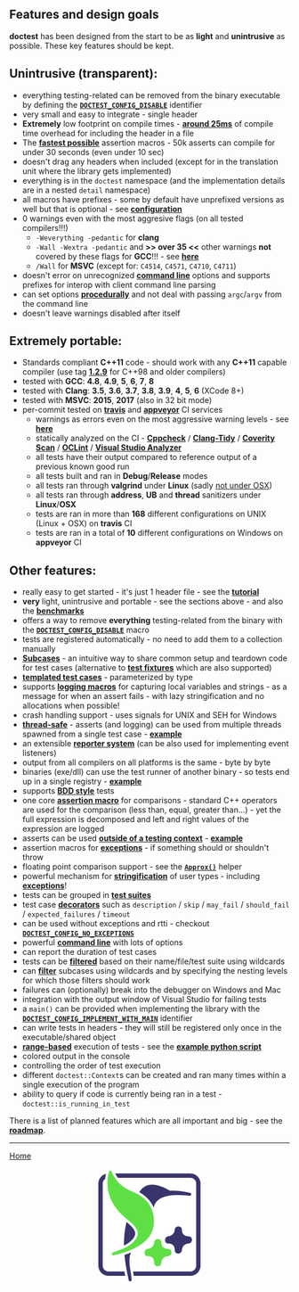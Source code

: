 ## Features and design goals

**doctest** has been designed from the start to be as **light** and **unintrusive** as possible. These key features should be kept.

## Unintrusive (transparent):

- everything testing-related can be removed from the binary executable by defining the [**```DOCTEST_CONFIG_DISABLE```**](configuration.md#doctest_config_disable) identifier
- very small and easy to integrate - single header
- **Extremely** low footprint on compile times - [**around 25ms**](benchmarks.md#cost-of-including-the-header) of compile time overhead for including the header in a file
- The [**fastest possible**](benchmarks.md#cost-of-an-assertion-macro) assertion macros - 50k asserts can compile for under 30 seconds (even under 10 sec)
- doesn't drag any headers when included (except for in the translation unit where the library gets implemented)
- everything is in the ```doctest``` namespace (and the implementation details are in a nested ```detail``` namespace)
- all macros have prefixes - some by default have unprefixed versions as well but that is optional - see [**configuration**](configuration.md)
- 0 warnings even with the most aggresive flags (on all tested compilers!!!)
	- ```-Weverything -pedantic``` for **clang**
	- ```-Wall -Wextra -pedantic``` and **>> over 35 <<** other warnings **not** covered by these flags for **GCC**!!! - see [**here**](../../scripts/cmake/common.cmake#L84)
	- ```/Wall``` for **MSVC** (except for: ```C4514```, ```C4571```, ```C4710```, ```C4711```)
- doesn't error on unrecognized [**command line**](commandline.md) options and supports prefixes for interop with client command line parsing
- can set options [**procedurally**](main.md) and not deal with passing ```argc```/```argv``` from the command line
- doesn't leave warnings disabled after itself

## Extremely portable:

- Standards compliant **C++11** code - should work with any **C++11** capable compiler (use tag [**1.2.9**](https://github.com/onqtam/doctest/tree/1.2.9) for C++98 and older compilers)
- tested with **GCC**: **4.8**, **4.9**, **5**, **6**, **7**, **8**
- tested with **Clang**: **3.5**, **3.6**, **3.7**, **3.8**, **3.9**, **4**, **5**, **6** (XCode 8+)
- tested with **MSVC**: **2015**, **2017** (also in 32 bit mode)
- per-commit tested on [**travis**](https://travis-ci.org/onqtam/doctest) and [**appveyor**](https://ci.appveyor.com/project/onqtam/doctest) CI services
	- warnings as errors even on the most aggressive warning levels - see [**here**](../../scripts/cmake/common.cmake#L84)
    - statically analyzed on the CI - [**Cppcheck**](http://cppcheck.sourceforge.net/) / [**Clang-Tidy**](http://oclint.org/) / [**Coverity Scan**](https://scan.coverity.com/) / [**OCLint**](https://scan.coverity.com/) / [**Visual Studio Analyzer**](https://docs.microsoft.com/en-us/visualstudio/code-quality/analyzing-c-cpp-code-quality-by-using-code-analysis)
	- all tests have their output compared to reference output of a previous known good run
	- all tests built and ran in **Debug**/**Release** modes
	- all tests ran through **valgrind** under **Linux** (sadly [not under OSX](https://github.com/onqtam/doctest/issues/11))
	- all tests ran through **address**, **UB** and **thread** sanitizers under **Linux**/**OSX**
	- tests are ran in more than **168** different configurations on UNIX (Linux + OSX) on **travis** CI
	- tests are ran in a total of **10** different configurations on Windows on **appveyor** CI

## Other features:

- really easy to get started - it's just 1 header file - see the [**tutorial**](tutorial.md)
- **very** light, unintrusive and portable - see the sections above - and also the [**benchmarks**](benchmarks.md)
- offers a way to remove **everything** testing-related from the binary with the [**```DOCTEST_CONFIG_DISABLE```**](configuration.md#doctest_config_disable) macro
- tests are registered automatically - no need to add them to a collection manually
- [**Subcases**](tutorial.md#test-cases-and-subcases) - an intuitive way to share common setup and teardown code for test cases (alternative to [**test fixtures**](testcases.md#test-fixtures) which are also supported)
- [**templated test cases**](parameterized-tests.md#templated-test-cases---parameterized-by-type) - parameterized by type
- supports [**logging macros**](logging.md) for capturing local variables and strings - as a message for when an assert fails - with lazy stringification and no allocations when possible!
- crash handling support - uses signals for UNIX and SEH for Windows
- [**thread-safe**](faq.md#is-doctest-thread-aware) - asserts (and logging) can be used from multiple threads spawned from a single test case - [**example**](../../examples/all_features/concurrency.cpp)
- an extensible [**reporter system**](reporters.md) (can be also used for implementing event listeners)
- output from all compilers on all platforms is the same - byte by byte
- binaries (exe/dll) can use the test runner of another binary - so tests end up in a single registry - [**example**](../../examples/executable_dll_and_plugin/)
- supports [**BDD style**](testcases.md) tests
- one core [**assertion macro**](assertions.md) for comparisons - standard C++ operators are used for the comparison (less than, equal, greater than...) - yet the full expression is decomposed and left and right values of the expression are logged
- asserts can be used [**outside of a testing context**](assertions.md#using-asserts-out-of-a-testing-context) - [**example**](../../examples/all_features/asserts_used_outside_of_tests.cpp)
- assertion macros for [**exceptions**](assertions.md#exceptions) - if something should or shouldn't throw
- floating point comparison support - see the [**```Approx()```**](assertions.md#floating-point-comparisons) helper
- powerful mechanism for [**stringification**](stringification.md) of user types - including [**exceptions**](stringification.md#translating-exceptions)!
- tests can be grouped in [**test suites**](testcases.md#test-suites)
- test case [**decorators**](testcases.md#decorators) such as ```description``` / ```skip``` / ```may_fail``` / ```should_fail``` / ```expected_failures``` / ```timeout```
- can be used without exceptions and rtti - checkout [**```DOCTEST_CONFIG_NO_EXCEPTIONS```**](configuration.md#doctest_config_no_exceptions)
- powerful [**command line**](commandline.md) with lots of options
- can report the duration of test cases
- tests can be [**filtered**](commandline.md) based on their name/file/test suite using wildcards
- can [**filter**](commandline.md) subcases using wildcards and by specifying the nesting levels for which those filters should work
- failures can (optionally) break into the debugger on Windows and Mac
- integration with the output window of Visual Studio for failing tests
- a ```main()``` can be provided when implementing the library with the [**```DOCTEST_CONFIG_IMPLEMENT_WITH_MAIN```**](main.md#doctest_config_implement_with_main) identifier
- can write tests in headers - they will still be registered only once in the executable/shared object
- [**range-based**](commandline.md) execution of tests - see the [**example python script**](../../examples/range_based_execution.py)
- colored output in the console
- controlling the order of test execution
- different ```doctest::Context```s can be created and ran many times within a single execution of the program
- ability to query if code is currently being ran in a test -  ```doctest::is_running_in_test```

There is a list of planned features which are all important and big - see the [**roadmap**](roadmap.md).

---------------

[Home](readme.md#reference)

<p align="center"><img src="../../scripts/data/logo/icon_2.svg"></p>
